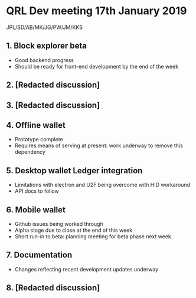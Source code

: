 # QRL Dev meeting 17th January 2019

JPL/SD/AB/MK/JG/PW/JM/KKS

## 1. Block explorer beta
- Good backend progress
- Should be ready for front-end development by the end of the week

## 2. [Redacted discussion]

## 3. [Redacted discussion]

## 4. Offline wallet
- Prototype complete
- Requires means of serving at present: work underway to remove this dependency 

## 5. Desktop wallet Ledger integration
- Limitations with electron and U2F being overcome with HID workaround
- API docs to follow

## 6. Mobile wallet
- Github issues being worked through
- Alpha stage due to close at the end of this week
- Short run-in to beta: planning meeting for beta phase next week.

## 7. Documentation
- Changes reflecting recent development updates underway

## 8. [Redacted discussion]

